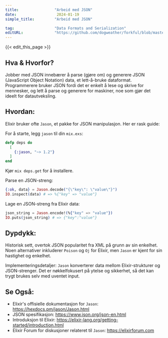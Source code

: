 ```yaml
---
title:                "Arbeid med JSON"
date:                  2024-01-19
simple_title:         "Arbeid med JSON"

tag:                  "Data Formats and Serialization"
editURL:              "https://github.com/dogweather/forkful/blob/master/content/no/elixir/working-with-json.md"
---
```


{{< edit_this_page >}}

## Hva & Hvorfor?

Jobber med JSON innebærer å parse (gjøre om) og generere JSON (JavaScript Object Notation) data, et lett-å-bruke dataformat. Programmerere bruker JSON fordi det er enkelt å lese og skrive for mennesker, og lett å parse og generere for maskiner, noe som gjør det ideelt for datautveksling.

## Hvordan:

Elixir bruker ofte `Jason`, et pakke for JSON manipulasjon. Her er rask guide:

For å starte, legg `jason` til din `mix.exs`:

```elixir
defp deps do
  [
    {:jason, "~> 1.2"}
  ]
end
```

Kjør `mix deps.get` for å installere.

Parse en JSON-streng:

```elixir
{:ok, data} = Jason.decode("{\"key\": \"value\"}")
IO.inspect(data) # => %{"key" => "value"}
```

Lage en JSON-streng fra Elixir data:

```elixir
json_string = Jason.encode!(%{"key" => "value"})
IO.puts(json_string) # => {"key":"value"}
```

## Dypdykk:

Historisk sett, overtok JSON popularitet fra XML på grunn av sin enkelhet. Noen alternativer inkluderer `Poison` og `Oj` for Elixir, men `Jason` er kjent for sin hastighet og enkelhet.

Implementeringsdetaljer: `Jason` konverterer data mellom Elixir-strukturer og JSON-strenger. Det er nøkkelfokusert på ytelse og sikkerhet, så det kan trygt brukes selv med uventet input.

## Se Også:

- Elixir's offisielle dokumentasjon for `Jason`: https://hexdocs.pm/jason/Jason.html
- JSON spesifikasjon: https://www.json.org/json-en.html
- Introduksjon til Elixir: https://elixir-lang.org/getting-started/introduction.html
- Elixir Forum for diskusjoner relateret til `Jason`: https://elixirforum.com
